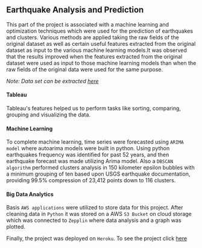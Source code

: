 ## Earthquake Analysis and Prediction

This part of the project is associated with a machine learning and optimization techniques which were used for the prediction of earthquakes and clusters. Various methods are applied taking the raw fields of the original dataset as well as certain useful features extracted from the original dataset as input to the various machine learning models.It was observed that the results improved when the features extracted from the original dataset were used as input to those machine learning models than when the raw fields of the original data were used for the same purpose.

_Note: Data set can be extracted [here](https://www.kaggle.com/usgs/earthquake-database)_

#### Tableau
Tableau's features helped us to perform tasks like sorting, comparing, grouping and visualizing the data.

#### Machine Learning
To complete machine learning, time series were forecasted using `ARIMA model` where autoarima models were built in python. Using python earthquakes frequency was identified for past 52 years, and then earthquake forecast was made utilizing Arima model. Also a `DBSCAN algorithm` performed clusters analysis in 150 kilometer epsilon bubbles with a minimum grouping of ten based upon USGS earthquake documentation, providing 99.5% compression of 23,412 points down to 116 clusters.

#### Big Data Analytics
Basis `AWS applications` were utilized to store data for this project. After cleaning data in `Python` it was stored on a AWS `S3 Bucket` on cloud storage which was connected to `Zepplin` where data analysis and a graph was plotted.

Finally, the project was deployed on `Heroku`. 
To see the project click [here](https://quakeland.herokuapp.com/)
